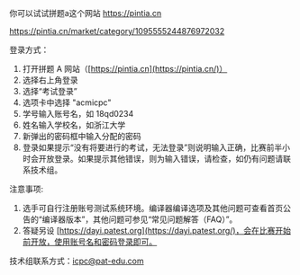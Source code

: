
你可以试试拼题a这个网站
https://pintia.cn



https://pintia.cn/market/category/1095555244876972032

登录方式：

1.  打开拼题 A 网站（[https://pintia.cn](https://pintia.cn/)）
2.  选择右上角登录
3.  选择“考试登录”
4.  选项卡中选择 "acmicpc"
5.  学号输入账号名，如 18qd0234
6.  姓名输入学校名，如浙江大学
7.  新弹出的密码框中输入分配的密码
8.  登录如果提示“没有将要进行的考试，无法登录”则说明输入正确，比赛前半小时会开放登录。如果提示其他错误，则为输入错误，请检查，如仍有问题请联系技术组。

注意事项:

1.  选手可自行注册账号测试系统环境。编译器编译选项及其他问题可查看首页公告的“编译器版本”，其他问题可参见“常见问题解答（FAQ）”。
2.  答疑另设 [https://dayi.patest.org](https://dayi.patest.org/)，会在比赛开始前开放，使用账号名和密码登录即可。

技术组联系方式：[icpc@pat-edu.com](mailto:icpc@pat-edu.com)



















































































































